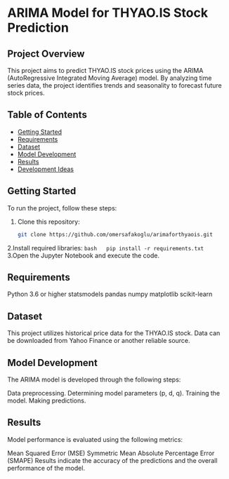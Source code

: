 # ARIMA Model for THYAO.IS Stock Prediction

## Project Overview

This project aims to predict THYAO.IS stock prices using the ARIMA (AutoRegressive Integrated Moving Average) model. By analyzing time series data, the project identifies trends and seasonality to forecast future stock prices.

## Table of Contents

- [Getting Started](#getting-started)
- [Requirements](#requirements)
- [Dataset](#dataset)
- [Model Development](#model-development)
- [Results](#results)
- [Development Ideas](#development-ideas)

## Getting Started

To run the project, follow these steps:
1. Clone this repository:  
   ```bash
   git clone https://github.com/omersafakoglu/arimaforthyaois.git
   ```
2.Install required libraries:
    ```bash  
pip install -r requirements.txt
     ```    
3.Open the Jupyter Notebook and execute the code.

## Requirements

Python 3.6 or higher
statsmodels
pandas
numpy
matplotlib
scikit-learn

## Dataset

This project utilizes historical price data for the THYAO.IS stock. Data can be downloaded from Yahoo Finance or another reliable source.

## Model Development

The ARIMA model is developed through the following steps:

Data preprocessing.
Determining model parameters (p, d, q).
Training the model.
Making predictions.


## Results

Model performance is evaluated using the following metrics:

Mean Squared Error (MSE)
Symmetric Mean Absolute Percentage Error (SMAPE)
Results indicate the accuracy of the predictions and the overall performance of the model.
